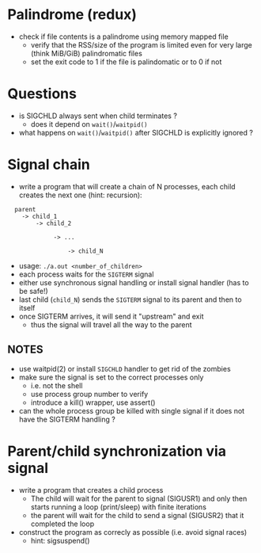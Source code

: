 
# Palindrome (redux)

- check if file contents is a palindrome using memory mapped file
  - verify that the RSS/size of the program is limited even for very
    large (think MiB/GiB) palindromatic files
  - set the exit code to 1 if the file is palindomatic or to 0 if not

# Questions

- is SIGCHLD always sent when child terminates ?
  - does it depend on `wait()`/`waitpid()`
- what happens on `wait()`/`waitpid()` after SIGCHLD is explicitly ignored ?

# Signal chain

- write a program that will create a chain of N processes, each child creates
  the next one (hint: recursion):

```
  parent
    -> child_1
        -> child_2

             -> ...

                 -> child_N
```

- usage: `./a.out <number_of_children>`
- each process waits for the `SIGTERM` signal
- either use synchronous signal handling or install signal handler (has to be safe!)
- last child (`child_N`) sends the `SIGTERM` signal to its parent and then to itself
- once SIGTERM arrives, it will send it "upstream" and exit
  - thus the signal will travel all the way to the parent

## NOTES

  - use waitpid(2) or install `SIGCHLD` handler to get rid of the zombies
  - make sure the signal is set to the correct processes only
    - i.e. not the shell
    - use process group number to verify
    - introduce a kill() wrapper, use assert()
  - can the whole process group be killed with single signal if it does
    not have the SIGTERM handling ?

# Parent/child synchronization via signal

- write a program that creates a child process
  - The child will wait for the parent to signal (SIGUSR1) and only then starts
    running a loop (print/sleep) with finite iterations
  - the parent will wait for the child to send a signal (SIGUSR2) that it
    completed the loop
- construct the program as correcly as possible (i.e. avoid signal races)
  - hint: sigsuspend()
